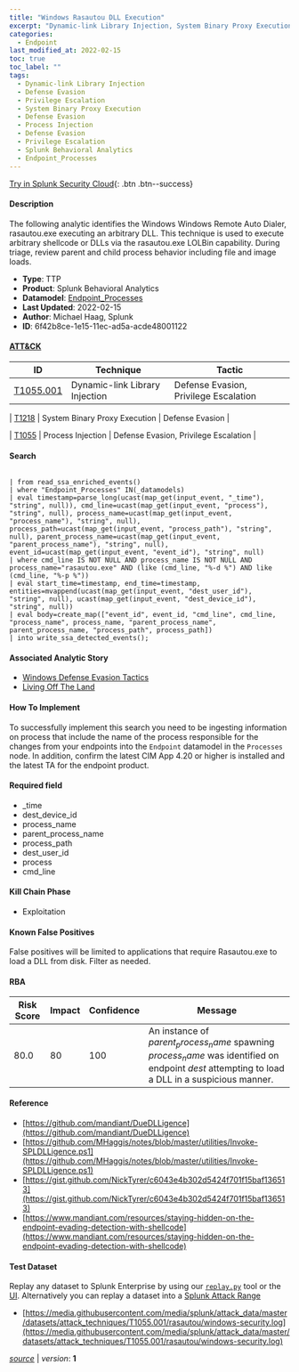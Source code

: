 ```yaml
---
title: "Windows Rasautou DLL Execution"
excerpt: "Dynamic-link Library Injection, System Binary Proxy Execution, Process Injection"
categories:
  - Endpoint
last_modified_at: 2022-02-15
toc: true
toc_label: ""
tags:
  - Dynamic-link Library Injection
  - Defense Evasion
  - Privilege Escalation
  - System Binary Proxy Execution
  - Defense Evasion
  - Process Injection
  - Defense Evasion
  - Privilege Escalation
  - Splunk Behavioral Analytics
  - Endpoint_Processes
---
```




[Try in Splunk Security Cloud](https://www.splunk.com/en_us/cyber-security.html){: .btn .btn--success}

#### Description

The following analytic identifies the Windows Windows Remote Auto Dialer, rasautou.exe executing an arbitrary DLL. This technique is used to execute arbitrary shellcode or DLLs via the rasautou.exe LOLBin capability. During triage, review parent and child process behavior including file and image loads.

- **Type**: TTP
- **Product**: Splunk Behavioral Analytics
- **Datamodel**: [Endpoint_Processes](https://docs.splunk.com/Documentation/CIM/latest/User/EndpointProcesses)
- **Last Updated**: 2022-02-15
- **Author**: Michael Haag, Splunk
- **ID**: 6f42b8ce-1e15-11ec-ad5a-acde48001122


#### [ATT&CK](https://attack.mitre.org/)

| ID          | Technique   | Tactic         |
| ----------- | ----------- |--------------- |
| [T1055.001](https://attack.mitre.org/techniques/T1055/001/) | Dynamic-link Library Injection | Defense Evasion, Privilege Escalation |

| [T1218](https://attack.mitre.org/techniques/T1218/) | System Binary Proxy Execution | Defense Evasion |

| [T1055](https://attack.mitre.org/techniques/T1055/) | Process Injection | Defense Evasion, Privilege Escalation |

#### Search

```

| from read_ssa_enriched_events() 
| where "Endpoint_Processes" IN(_datamodels) 
| eval timestamp=parse_long(ucast(map_get(input_event, "_time"), "string", null)), cmd_line=ucast(map_get(input_event, "process"), "string", null), process_name=ucast(map_get(input_event, "process_name"), "string", null), process_path=ucast(map_get(input_event, "process_path"), "string", null), parent_process_name=ucast(map_get(input_event, "parent_process_name"), "string", null), event_id=ucast(map_get(input_event, "event_id"), "string", null) 
| where cmd_line IS NOT NULL AND process_name IS NOT NULL AND process_name="rasautou.exe" AND (like (cmd_line, "%-d %") AND like (cmd_line, "%-p %")) 
| eval start_time=timestamp, end_time=timestamp, entities=mvappend(ucast(map_get(input_event, "dest_user_id"), "string", null), ucast(map_get(input_event, "dest_device_id"), "string", null)) 
| eval body=create_map(["event_id", event_id, "cmd_line", cmd_line, "process_name", process_name, "parent_process_name", parent_process_name, "process_path", process_path]) 
| into write_ssa_detected_events();
```

#### Associated Analytic Story
* [Windows Defense Evasion Tactics](/stories/windows_defense_evasion_tactics)
* [Living Off The Land](/stories/living_off_the_land)


#### How To Implement
To successfully implement this search you need to be ingesting information on process that include the name of the process responsible for the changes from your endpoints into the `Endpoint` datamodel in the `Processes` node. In addition, confirm the latest CIM App 4.20 or higher is installed and the latest TA for the endpoint product.

#### Required field
* _time
* dest_device_id
* process_name
* parent_process_name
* process_path
* dest_user_id
* process
* cmd_line


#### Kill Chain Phase
* Exploitation


#### Known False Positives
False positives will be limited to applications that require Rasautou.exe to load a DLL from disk. Filter as needed.


#### RBA

| Risk Score  | Impact      | Confidence   | Message      |
| ----------- | ----------- |--------------|--------------|
| 80.0 | 80 | 100 | An instance of $parent_process_name$ spawning $process_name$ was identified on endpoint $dest$ attempting to load a DLL in a suspicious manner. |




#### Reference

* [https://github.com/mandiant/DueDLLigence](https://github.com/mandiant/DueDLLigence)
* [https://github.com/MHaggis/notes/blob/master/utilities/Invoke-SPLDLLigence.ps1](https://github.com/MHaggis/notes/blob/master/utilities/Invoke-SPLDLLigence.ps1)
* [https://gist.github.com/NickTyrer/c6043e4b302d5424f701f15baf136513](https://gist.github.com/NickTyrer/c6043e4b302d5424f701f15baf136513)
* [https://www.mandiant.com/resources/staying-hidden-on-the-endpoint-evading-detection-with-shellcode](https://www.mandiant.com/resources/staying-hidden-on-the-endpoint-evading-detection-with-shellcode)



#### Test Dataset
Replay any dataset to Splunk Enterprise by using our [`replay.py`](https://github.com/splunk/attack_data#using-replaypy) tool or the [UI](https://github.com/splunk/attack_data#using-ui).
Alternatively you can replay a dataset into a [Splunk Attack Range](https://github.com/splunk/attack_range#replay-dumps-into-attack-range-splunk-server)

* [https://media.githubusercontent.com/media/splunk/attack_data/master/datasets/attack_techniques/T1055.001/rasautou/windows-security.log](https://media.githubusercontent.com/media/splunk/attack_data/master/datasets/attack_techniques/T1055.001/rasautou/windows-security.log)



[*source*](https://github.com/splunk/security_content/tree/develop/detections/endpoint/windows_rasautou_dll_execution.yml) \| *version*: **1**